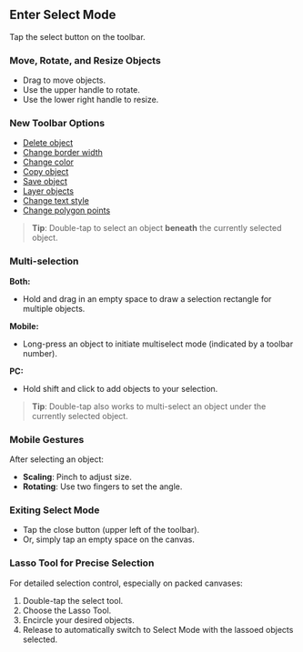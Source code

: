 ## Enter Select Mode

Tap the select button on the toolbar.

### Move, Rotate, and Resize Objects
- Drag to move objects.
- Use the upper handle to rotate.
- Use the lower right handle to resize.

### New Toolbar Options
- [Delete object](blob:delete.md)
- [Change border width](blob:width.md)
- [Change color](blob:color.md)
- [Copy object](blob:copy.md)
- [Save object](blob:save.md)
- [Layer objects](blob:layer.md)
- [Change text style](blob:text.md)
- [Change polygon points](blob:shapes.md)

> **Tip**: Double-tap to select an object **beneath** the currently selected object.

### Multi-selection

**Both:**
- Hold and drag in an empty space to draw a selection rectangle for multiple objects.

**Mobile:**
- Long-press an object to initiate multiselect mode (indicated by a toolbar number).

**PC:**
- Hold shift and click to add objects to your selection.

> **Tip**: Double-tap also works to multi-select an object under the currently selected object.

### Mobile Gestures
After selecting an object:
- **Scaling**: Pinch to adjust size.
- **Rotating**: Use two fingers to set the angle.

### Exiting Select Mode
- Tap the close button (upper left of the toolbar).
- Or, simply tap an empty space on the canvas.

### Lasso Tool for Precise Selection
For detailed selection control, especially on packed canvases:
1. Double-tap the select tool.
2. Choose the Lasso Tool.
3. Encircle your desired objects.
4. Release to automatically switch to Select Mode with the lassoed objects selected.
